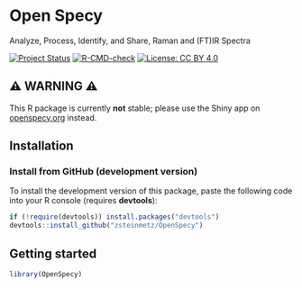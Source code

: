 # Open Specy

Analyze, Process, Identify, and Share, Raman and (FT)IR Spectra

<!-- badges: start -->
[![Project Status](https://www.repostatus.org/badges/latest/active.svg)](https://www.repostatus.org/#active)
[![R-CMD-check](https://github.com/zsteinmetz/OpenSpecy/workflows/R-CMD-check/badge.svg)](https://github.com/zsteinmetz/OpenSpecy/actions)
[![License: CC BY 4.0](https://img.shields.io/badge/license-CC%20BY%204.0-lightgrey.svg)](https://creativecommons.org/licenses/by/4.0/)
<!-- badges: end -->

## :warning: WARNING :warning:

This R package is currently **not** stable; please use the Shiny app on [openspecy.org](https://wincowger.shinyapps.io/OpenSpecy/) instead.

## Installation

<!-- **OpenSpecy** is available from CRAN and GitHub.

### Install from CRAN (stable version)

You can install the released version of **OpenSpecy** from
[CRAN](https://CRAN.R-project.org) with:

```r
install.packages("envalysis")
```
-->

### Install from GitHub (development version)

To install the development version of this package, paste the following code
into your R console (requires **devtools**):

```r
if (!require(devtools)) install.packages("devtools")
devtools::install_github("zsteinmetz/OpenSpecy")
```

## Getting started

```r
library(OpenSpecy)
```

